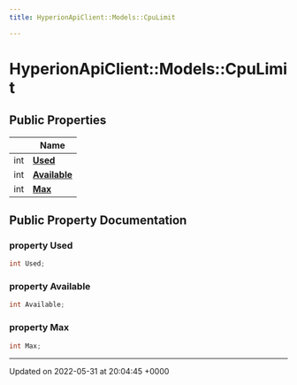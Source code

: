 ```yaml
---
title: HyperionApiClient::Models::CpuLimit

---
```


# HyperionApiClient::Models::CpuLimit





## Public Properties

|                | Name           |
| -------------- | -------------- |
| int | **[Used](/Classes/class_hyperion_api_client_1_1_models_1_1_cpu_limit.md#property-used)**  |
| int | **[Available](/Classes/class_hyperion_api_client_1_1_models_1_1_cpu_limit.md#property-available)**  |
| int | **[Max](/Classes/class_hyperion_api_client_1_1_models_1_1_cpu_limit.md#property-max)**  |

## Public Property Documentation

### property Used

```csharp
int Used;
```


### property Available

```csharp
int Available;
```


### property Max

```csharp
int Max;
```


-------------------------------

Updated on 2022-05-31 at 20:04:45 +0000